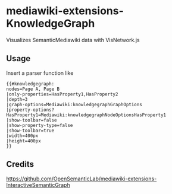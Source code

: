 # mediawiki-extensions-KnowledgeGraph

Visualizes SemanticMediawiki data with VisNetwork.js

## Usage

Insert a parser function like

```
{{#knowledgegraph:
nodes=Page A, Page B
|only-properties=HasProperty1,HasProperty2
|depth=3
|graph-options=Mediawiki:knowledgegraphGraphOptions
|property-options?HasProperty1=Mediawiki:knowledgegraphNodeOptionsHasProperty1
|show-toolbar=false
|show-property-type=false
|show-toolbar=true
|width=400px
|height=400px
}}
```


## Credits
https://github.com/OpenSemanticLab/mediawiki-extensions-InteractiveSemanticGraph



